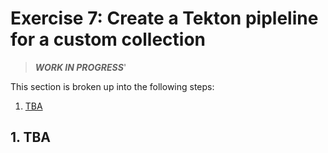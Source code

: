 # Exercise 7: Create a Tekton pipleline for a custom collection

> ***WORK IN PROGRESS***'

This section is broken up into the following steps:

1. [TBA](#1-TBA)

## 1. TBA
